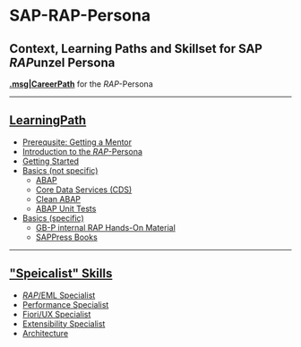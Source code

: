 # SAP-RAP-Persona

## Context, Learning Paths and Skillset for SAP *RAP*unzel Persona

[**.msg|CareerPath**](https://msg-careerpaths.github.io/roadmap/#/) for the *RAP*-Persona

---

## [LearningPath](https://github.com/msg-CareerPaths/sap-rap-persona/tree/main/chapters)

- [Prerequsite: Getting a Mentor](https://github.com/msg-CareerPaths/sap-rap-persona/blob/main/chapters/000-Prerequisite-Getting-a-Mentor-assigned.md)
- [Introduction to the *RAP*-Persona](https://github.com/msg-CareerPaths/sap-rap-persona/blob/main/chapters/001-Introduction-Rap-Persona.md)
- [Getting Started](https://github.com/msg-CareerPaths/sap-rap-persona/blob/main/chapters/002-Getting-Started.md)
- [Basics (not specific)](https://github.com/msg-CareerPaths/sap-rap-persona/tree/main/chapters/003-Basics-(not-specific))
  - [ABAP](https://github.com/msg-CareerPaths/sap-rap-persona/blob/main/chapters/003-Basics-(not-specific)/003a-ABAP.md)
  - [Core Data Services (CDS)](https://github.com/msg-CareerPaths/sap-rap-persona/blob/main/chapters/003-Basics-(not-specific)/003b-Core-Data-Services.md)
  - [Clean ABAP](https://github.com/msg-CareerPaths/sap-rap-persona/blob/main/chapters/003-Basics-(not-specific)/003c-Clean-ABAP.md)
  - [ABAP Unit Tests](https://github.com/msg-CareerPaths/sap-rap-persona/blob/main/chapters/003-Basics-(not-specific)/003d-ABAP-Unit-Tests.md)
- [Basics (specific)](https://github.com/msg-CareerPaths/sap-rap-persona/tree/main/chapters/004-Basics-(specific))
  - [GB-P internal RAP Hands-On Material](https://github.com/msg-CareerPaths/sap-rap-persona/blob/main/chapters/004-Basics-(specific)/004a-internal-Material.md)
  - [SAPPress Books](https://github.com/msg-CareerPaths/sap-rap-persona/blob/main/chapters/004-Basics-(specific)/004b-SAPPress.md)

---

## ["Speicalist" Skills](https://github.com/msg-CareerPaths/sap-rap-persona/tree/main/specialist-skills)

- [*RAP*/EML Specialist](https://github.com/msg-CareerPaths/sap-rap-persona/blob/main/specialist-skills/a-RAP-EML-Specialist.md)
- [Performance Specialist](https://github.com/msg-CareerPaths/sap-rap-persona/blob/main/specialist-skills/b-Performance-Specialist.md)
- [Fiori/UX Specialist](https://github.com/msg-CareerPaths/sap-rap-persona/blob/main/specialist-skills/c-Fiori-UX-Specialist.md)
- [Extensibility Specialist](https://github.com/msg-CareerPaths/sap-rap-persona/blob/main/specialist-skills/d-Extensibility-Specialist.md)
- [Architecture](https://github.com/msg-CareerPaths/sap-rap-persona/blob/main/specialist-skills/e-Architecture.md)
